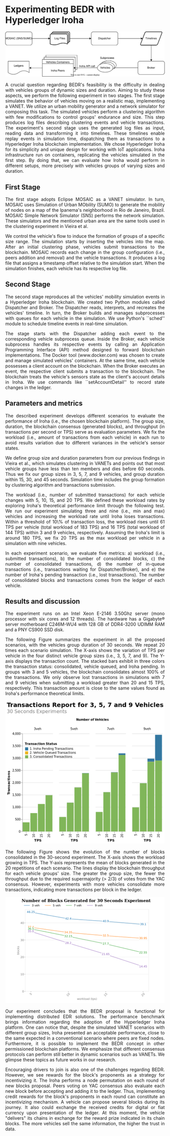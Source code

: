 # Experimenting BEDR with Hyperledger Iroha

<p align="center">
    <img src="images/blocks.svg">
</p>

<p style="text-align:justify">
A crucial question regarding BEDR's feasibility is the difficulty in dealing with vehicles groups of dynamic sizes and duration.
Aiming to study these aspects, we perform the following experiment in two stages.
The first stage simulates the behavior of vehicles moving on a realistic map, implementing a VANET.
We utilize an urban mobility generator and a network simulator for composing this task.
The simulated vehicles perform a clustering algorithm with few modifications to control groups' endurance and size.
This step produces log files describing clustering events and vehicle transactions.
The experiment's second stage uses the generated log files as input, reading data and transforming it into timelines.
These timelines enable replay events in simulation time, dispatching them as transactions to a Hyperledger Iroha blockchain implementation.
We chose Hyperledger Iroha for its simplicity and unique design for working with IoT applications.
Iroha infrastructure run on containers, replicating the vehicles simulated in the first step.
By doing that, we can evaluate how Iroha would perform in different setups, more precisely with vehicles groups of varying sizes and duration.
</p>

## First Stage
<p style="text-align:justify">
The first stage adopts Eclipse MOSAIC as a VANET simulator.
In turn, MOSAIC uses Simulation of Urban MObility (SUMO) to generate the mobility of nodes on a map of the Ipanema's neighborhood in Rio de Janeiro, Brazil.
MOSAIC Simple Network Simulator (SNS) performs the network simulation.
These simulators and the mentioned urban area are the same tools used in the clustering experiment in Vieira et al.
</p>

<p style="text-align:justify">
We control the vehicle's flow to induce the formation of groups of a specific size range.
The simulation starts by inserting the vehicles into the map.
After an initial clustering phase, vehicles submit transactions to the blockchain.
MOSAIC records each change in the group configuration (i.e., peers addition and removal) and the vehicle transactions.
It produces a log file that assigns a timestamp offset relative to the simulation start.
When the simulation finishes, each vehicle has its respective log file.
</p>

## Second Stage
<p style="text-align:justify">
The second stage reproduces all the vehicles' mobility simulation events in a Hyperledger Iroha blockchain.
We created two Python modules called Dispatcher and Broker. 
The Dispatcher reads, interprets, and recreates the vehicles' timeline.
In turn, the Broker builds and manages subprocesses with queues for each vehicle in the simulation.
We use Python's ``sched'' module to schedule timeline events in real-time simulation.
</p>

<p style="text-align:justify">
The stage starts with the Dispatcher adding each event to the corresponding vehicle subprocess queue.
Inside the Broker, each vehicle subprocess handles its respective events by calling an Application Programming Interface (API) method designed to forward blockchain implementations.
The Docker tool (www.docker.com) was chosen to create and manage simulated vehicles' containers.
At the same time, each vehicle possesses a client account on the blockchain.
When the Broker executes an event, the respective client submits a transaction to the blockchain.
The blockchain treats the vehicle's sensors state as the client's account details in Iroha.
We use commands like ``setAccountDetail'' to record state changes in the ledger.
</p>

## Parameters and metrics
<p style="text-align:justify">
The described experiment develops different scenarios to evaluate the performance of Iroha (i.e., the chosen blockchain platform).
The group size, duration, the blockchain consensus  (generated blocks), and throughput (in transactions per second or TPS) serve as evaluation parameters.
We fix the workload (i.e., amount of transactions from each vehicle) in each run to avoid results variation due to different variances in the vehicle's sensor states.
</p>

<p style="text-align:justify">
We define group size and duration parameters from our previous findings in Vieira et al., which simulates clustering in VANETs and points out that most vehicle groups have less than ten members and dies before 60 seconds.
Thus we fix our group sizes in 3, 5, 7, and 9 vehicles, and group duration within 15, 30, and 45 seconds.
Simulation time includes the group formation by clustering algorithm and transactions submission.
</p>

<p style="text-align:justify">
The workload (i.e., number of submitted transactions) for each vehicle changes with 5, 10, 15, and 20 TPS.
We defined these workload rates by exploring Iroha's theoretical performance limit through the following test.
We run our experiment simulating three and nine (i.e., min and max) vehicles and increasing the workload rate until Iroha loses transactions.
Within a threshold of 10\% of transaction loss, the workload rises until 61 TPS per vehicle (total workload of 183 TPS) and 16 TPS (total workload of 144 TPS) within 3 and 9 vehicles, respectively.
Assuming the Iroha's limit is around 180 TPS, we fix 20 TPS as the max workload per vehicle in a simulation with nine vehicles.
</p>

<p style="text-align:justify">
In each experiment scenario, we evaluate five metrics: a) workload (i.e., submitted transactions), b) the number of consolidated blocks, c) the number of consolidated transactions, d) the number of in-queue transactions (i.e., transactions waiting for Dispatcher/Broker), and e) the number of Iroha's pending transaction (i.e., lost transactions).
The number of consolidated blocks and transactions comes from the ledger of each vehicle.
</p>

## Results and discussion
<p style="text-align:justify">
The experiment runs on an Intel Xeon E-2146 3.50Ghz server (mono processor with six cores and 12 threads).
The hardware has a Gigabyte® server motherboard C246M-WU4 with 128 GB of DDR4-3200 UDIMM RAM and a PNY CS900 SSD disk.
</p>

<p style="text-align:justify">
The following Figure summarizes the experiment in all the proposed scenarios, with the vehicles group duration of 30 seconds.
We repeat 20 times each scenario simulation.
The X-axis shows the variation of TPS per vehicle in the four distinct vehicle group sizes (i.e., 3, 5, 7, and 9).
The Y-axis displays the transaction count.
The stacked bars exhibit in three colors the transaction status: consolidated, vehicle queued, and Iroha pending.
In groups with 3 and 5 vehicles, the blockchain consolidates almost 100% of the transactions.
We only observe lost transactions in simulations with 7 and 9 vehicles when submitting a workload greater than 20 and 15 TPS, respectively.
This transaction amount is close to the same values found as Iroha's performance theoretical limits.
</p>

<p align="center">
    <img src="images/GroupedStacked.png">
</p>

<p style="text-align:justify">
The following Figure shows the evolution of the number of blocks consolidated in the 30-second experiment.
The X-axis shows the workload growing in TPS.
The Y-axis represents the mean of blocks generated in the 20 repetitions of each scenario.
The lines display the blockchain throughput for each vehicle groups' size.
The greater the group size, the fewer the throughput due to the required supermajority (> 2/3) of votes from the YAC consensus.
However, experiments with more vehicles consolidate more transactions, indicating more transactions per block in the ledger.
</p>

<p align="center">
    <img src="images/30s_Blocks.png">
</p>

<p style="text-align:justify">
Our experiment concludes that the BEDR proposal is functional for implementing distributed EDR solutions.
The performance benchmark brings information regarding the adoption of the Hyperledger Iroha platform.
One can notice that, despite the simulated VANET scenarios with different group sizes, Iroha presented an acceptable performance, close to the same expected in a conventional scenario where peers are fixed nodes.
Furthermore, it is possible to implement the BEDR concept in other permissioned blockchain platforms.
We emphasize that different consensus protocols can perform still better in dynamic scenarios such as VANETs.
We glimpse these topics as future works in our research.
</p>

<p style="text-align:justify">
Encouraging drivers to join is also one of the challenges regarding BEDR.
However, we see rewards for the block's proponents as a strategy for incentivizing it.
The Iroha performs a node permutation on each round of new blocks proposal.
Peers voting on YAC consensus also evaluate each new block before accepting and adding it to the ledger.
Thus, implementing credit rewards for the block's proponents in each round can constitute an incentivizing mechanism.
A vehicle can propose several blocks during its journey.
It also could exchange the received credits for digital or fiat currency upon presentation of the ledger.
At this moment, the vehicle "delivers" its chains in exchange for the reward prize indicated in its chain blocks.
The more vehicles sell the same information, the higher the trust in data.
</p>